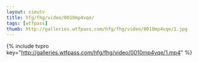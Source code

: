 ```yaml
--- 
layout: sieutv
title: hfg/fhg/video/0010mp4vqe/
tags: [wtfpass]
thumb: http://galleries.wtfpass.com/hfg/fhg/video/0010mp4vqe/1.jpg
---
```

{% include tvpro key="http://galleries.wtfpass.com/hfg/fhg/video/0010mp4vqe/1.mp4" %} 
